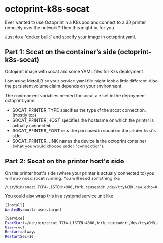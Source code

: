 # octoprint-k8s-socat
Ever wanted to use Octoprint in a K8s pod and connect to a 3D printer remotely over the network? Then this might be for you.

Just do a 'docker build' and specify your image in octoprint.yaml.

## Part 1: Socat on the container's side (octoprint-k8s-socat)
Octoprint image with socat and some YAML files for K8s deployment

I am using MetalLB so your service.yaml file might look a little different. Also the persistent volume claim depends on your environment.

The environment variables needed for socat are set in the deployment octoprint.yaml.

* SOCAT_PRINTER_TYPE specifies the type of the socat connection. (mostly tcp)
* SOCAT_PRINTER_HOST specifies the hostname on which the printer is actually connected.
* SOCAT_PRINTER_PORT sets the port used in socat on the printer host's side.
* SOCAT_PRINTER_LINK names the device in the octoprint container (what you would choose under "connection").

## Part 2: Socat on the printer host's side
On the printer host's side (where your printer is actually connected to) you will also need socat running.  You will need something like

```bash
/usr/bin/socat TCP4-LISTEN:4000,fork,reuseaddr /dev/ttyACM0,raw,echo=0,b115200
```

You could also wrap this in a systemd service unit like

```bash
[Install]
WantedBy=multi-user.target

[Service]
ExecStart=/usr/bin/socat TCP4-LISTEN:4000,fork,reuseaddr /dev/ttyACM0,raw,echo=0,b115200
User=root
Restart=always
RestartSec=10
```
